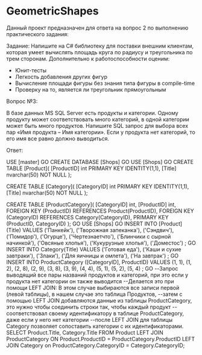 # GeometricShapes
Данный проект предназначен для ответа на вопрос 2 по выполнению практического задания:

Задание:
Напишите на C# библиотеку для поставки внешним клиентам, которая умеет вычислять площадь круга по радиусу и треугольника по трем сторонам. Дополнительно к работоспособности оценим:
- Юнит-тесты
- Легкость добавления других фигур
- Вычисление площади фигуры без знания типа фигуры в compile-time
- Проверку на то, является ли треугольник прямоугольным

Вопрос №3: 

В базе данных MS SQL Server есть продукты и категории. Одному продукту может соответствовать много категорий, в одной категории может быть много продуктов. Напишите SQL запрос для выбора всех пар «Имя продукта – Имя категории». Если у продукта нет категорий, то его имя все равно должно выводиться.

Ответ:


USE [master]
GO
CREATE DATABASE [Shops]
GO
USE [Shops]
GO
CREATE TABLE [Product](
[ProductID] int PRIMARY KEY IDENTITY(1,1),
[Title] nvarchar(50) NOT NULL
);

CREATE TABLE [Category](
[CategoryID] int PRIMARY KEY IDENTITY(1,1),
[Title] nvarchar(50) NOT NULL
);

CREATE TABLE [ProductCategory](
[CategoryID] int,
[ProductID] int,
FOREIGN KEY (ProductID) REFERENCES Product(ProductID),
FOREIGN KEY (CategoryID) REFERENCES Category(CategoryID),
PRIMARY KEY (ProductID, CategoryID)
);
GO
USE [Shops]
GO
INSERT INTO [Product] (Title) VALUES
('Панкейк'),
('Творожная запеканка'),
('Сэндвич'),
('Помидор'),
('Огурце'),
('Чертезнаетчто'),
('Блинчики с сырной начинкой'),
('Овсяные хлопья'),
('Кукурузные хлопья'),
('Доместос')
;
GO
INSERT INTO Category(Title) VALUES
('Готовая еда'),
('Каши и сухие завтраки'),
('Злаки'),
('Для яичницы и омлета'),
('На завтрак')
;
GO
INSERT INTO ProductCategory ([CategoryID], ProductID) VALUES
(1, 1),
(1, 2),
(2, 8),
(2, 9),
(3, 8),
(3, 9),
(4, 4),
(5, 1),
(5, 2),
(5, 4)
;
GO
--Запрос выводящий все пары названий продуктов и категорий, при это если у продукта нет категории он также выводится
--Делается это при помощи LEFT JOIN: В этом случае выбираются все записи первой (левой таблицы), в нашем случае это таблица Продуктов,
--затем с помощью LEFT JOIN добавляются данные из таблицы ProductCategory, это нужно чтобы соединить строки так, чтобы каждый продукт 
--соответствовал своему идентификатору в таблице ProductCategory, даже если у него нет категории
--после LEFT JOIN  для таблицы Category позволяет сопоставить категории с их идентификаторами.
SELECT Product.Title, Category.Title FROM Product 
LEFT JOIN ProductCategory ON Product.ProductID = ProductCategory.ProductID 
LEFT JOIN Category on ProductCategory.CategoryID = Category.CategoryID;

